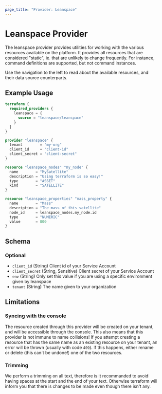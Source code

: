 ```yaml
---
page_title: "Provider: Leanspace"
---
```


# Leanspace Provider

The leanspace provider provides utilities for working with the
various resources available on the platform. It provides all
resources that are considered "static", ie. that are unlikely to
change frequently. For instance, command definitions are supported,
but not command instances.

Use the navigation to the left to read about the available resources,
and their data source counterparts.

## Example Usage

```terraform
terraform {
  required_providers {
    leanspace = {
      source = "leanspace/leanspace"
    }
  }
}

provider "leanspace" {
  tenant        = "my-org"
  client_id     = "client-id"
  client_secret = "client-secret"
}

resource "leanspace_nodes" "my_node" {
  name        = "MySatellite"
  description = "Using terraform is so easy!"
  type        = "ASSET"
  kind        = "SATELLITE"
}

resource "leanspace_properties" "mass_property" {
  name        = "Mass"
  description = "The mass of this satellite"
  node_id     = leanspace_nodes.my_node.id
  type        = "NUMERIC"
  value       = 800
}
```

<!-- schema generated by tfplugindocs -->
## Schema

### Optional

- `client_id` (String) Client id of your Service Account
- `client_secret` (String, Sensitive) Client secret of your Service Account
- `env` (String) Only set this value if you are using a specific environment given by leanspace
- `tenant` (String) The name given to your organization

## Limitations

### Syncing with the console

The resource created through this provider will be created on your
tenant, and will be accessible through the console. This also means
that this provider is not immune to name collisions! If you attempt
creating a resource that has the same name as an existing resource
on your tenant, an error will be thrown (usually with code `409`).
If this happens, either rename or delete (this can't be undone!) 
one of the two resources.

### Trimming

We perform a trimming on all text, therefore is it recommanded to avoid 
having spaces at the start and the end of your text. Otherwise terraform 
will inform you that there is changes to be made even though there isn't any.